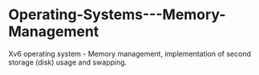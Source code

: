 # Operating-Systems---Memory-Management
Xv6 operating system - Memory management, implementation of second storage (disk) usage and swapping.

